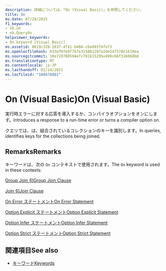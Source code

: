 ```yaml
---
description: 詳細については、「On (Visual Basic)」を参照してください。
title: On
ms.date: 07/20/2015
f1_keywords:
- vb.on
- vb.QueryOn
helpviewer_keywords:
- On keyword [Visual Basic]
ms.assetid: 8619c328-1637-4f41-b466-cbe693f4fe73
ms.openlocfilehash: b33ef07e9f7b7e3150b120fa2de547578e1619ea
ms.sourcegitcommit: 10e719780594efc781b15295e499c66f316068b8
ms.translationtype: MT
ms.contentlocale: ja-JP
ms.lasthandoff: 02/14/2021
ms.locfileid: "100478881"
---
```

# <a name="on-visual-basic"></a><span data-ttu-id="ce39b-103">On (Visual Basic)</span><span class="sxs-lookup"><span data-stu-id="ce39b-103">On (Visual Basic)</span></span>

<span data-ttu-id="ce39b-104">実行時エラーに対する応答を導入するか、コンパイラオプションをオンにします。</span><span class="sxs-lookup"><span data-stu-id="ce39b-104">Introduces a response to a run-time error or turns a compiler option on.</span></span>  
  
 <span data-ttu-id="ce39b-105">クエリでは、は、結合されているコレクションのキーを識別します。</span><span class="sxs-lookup"><span data-stu-id="ce39b-105">In queries, identifies keys for the collections being joined.</span></span>  
  
## <a name="remarks"></a><span data-ttu-id="ce39b-106">Remarks</span><span class="sxs-lookup"><span data-stu-id="ce39b-106">Remarks</span></span>  

 <span data-ttu-id="ce39b-107">キーワードは、次の `On` コンテキストで使用されます。</span><span class="sxs-lookup"><span data-stu-id="ce39b-107">The `On` keyword is used in these contexts:</span></span>  
  
 [<span data-ttu-id="ce39b-108">Group Join 句</span><span class="sxs-lookup"><span data-stu-id="ce39b-108">Group Join Clause</span></span>](../language-reference/queries/group-join-clause.md)  
  
 [<span data-ttu-id="ce39b-109">Join 句</span><span class="sxs-lookup"><span data-stu-id="ce39b-109">Join Clause</span></span>](../language-reference/queries/join-clause.md)  
  
 [<span data-ttu-id="ce39b-110">On Error ステートメント</span><span class="sxs-lookup"><span data-stu-id="ce39b-110">On Error Statement</span></span>](../language-reference/statements/on-error-statement.md)  
  
 [<span data-ttu-id="ce39b-111">Option Explicit ステートメント</span><span class="sxs-lookup"><span data-stu-id="ce39b-111">Option Explicit Statement</span></span>](../language-reference/statements/option-explicit-statement.md)  
  
 [<span data-ttu-id="ce39b-112">Option Infer ステートメント</span><span class="sxs-lookup"><span data-stu-id="ce39b-112">Option Infer Statement</span></span>](../language-reference/statements/option-infer-statement.md)  
  
 [<span data-ttu-id="ce39b-113">Option Strict ステートメント</span><span class="sxs-lookup"><span data-stu-id="ce39b-113">Option Strict Statement</span></span>](../language-reference/statements/option-strict-statement.md)  
  
## <a name="see-also"></a><span data-ttu-id="ce39b-114">関連項目</span><span class="sxs-lookup"><span data-stu-id="ce39b-114">See also</span></span>

- [<span data-ttu-id="ce39b-115">キーワード</span><span class="sxs-lookup"><span data-stu-id="ce39b-115">Keywords</span></span>](../language-reference/keywords/index.md)
